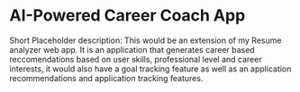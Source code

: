 # AI-Powered Career Coach App
Short Placeholder description:
This would be an extension of my Resume analyzer web app. It is an application that generates career based reccomendations based on user skills, professional level and career interests, it would also have a goal tracking feature as well as an application recommendations and application tracking features. 